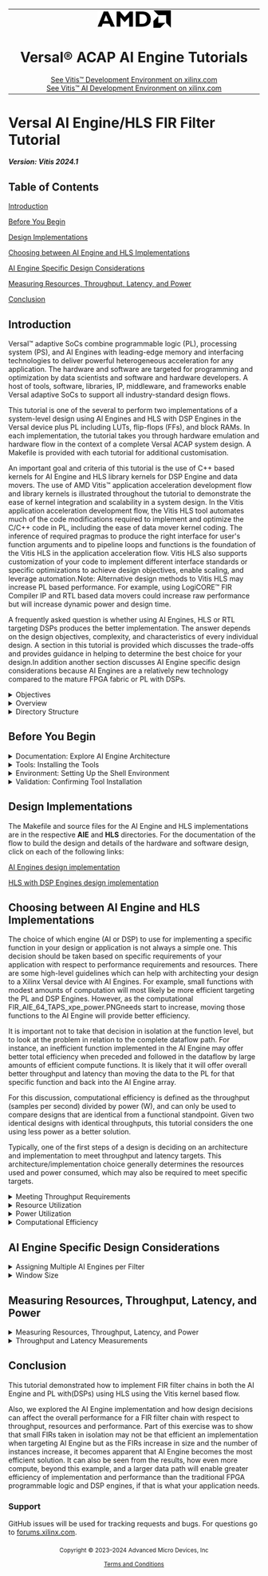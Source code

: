 ﻿<table class="sphinxhide" width="100%">
 <tr width="100%">
    <td align="center"><img src="https://raw.githubusercontent.com/Xilinx/Image-Collateral/main/xilinx-logo.png" width="30%"/><h1>Versal® ACAP AI Engine Tutorials</h1>
    <a href="https://www.xilinx.com/products/design-tools/vitis.html">See Vitis™ Development Environment on xilinx.com</br></a>
    <a href="https://www.xilinx.com/products/design-tools/vitis/vitis-ai.html">See Vitis™ AI Development Environment on xilinx.com</a>
    </td>
 </tr>
</table>

# Versal AI Engine/HLS FIR Filter Tutorial

***Version: Vitis 2024.1***

## Table of Contents
[Introduction](#introduction)

[Before You Begin](#before-you-begin)

[Design Implementations](#design-implementations)

[Choosing between AI Engine and HLS Implementations](#Choosing-between-AI-Engine-and-HLS-Implementations)

[AI Engine Specific Design Considerations](#ai-engine-specific-design-considerations)

[Measuring Resources, Throughput, Latency, and Power](#measuring-resources-throughput-latency-and-power)

[Conclusion](#Conclusion)

## Introduction

Versal™ adaptive SoCs combine programmable logic (PL), processing system (PS), and AI Engines with leading-edge memory and interfacing technologies to deliver powerful heterogeneous acceleration for any application. The hardware and software are targeted for programming and optimization by data scientists and software and hardware developers. A host of tools, software, libraries, IP, middleware, and frameworks enable Versal adaptive SoCs to support all industry-standard design flows.

This tutorial is one of the several to perform two implementations of a system-level design using AI Engines and HLS with DSP Engines in the Versal device plus PL including LUTs, flip-flops (FFs), and block RAMs. In each implementation, the tutorial takes you through hardware emulation and hardware flow in the context of a complete Versal ACAP system design. A Makefile is provided with each tutorial for additional customisation. 

An important goal and criteria of this tutorial is the use of C++ based kernels for AI Engine and HLS library kernels for DSP Engine and data movers. The use of AMD Vitis™ application acceleration development flow and library kernels is illustrated throughout the tutorial to demonstrate the ease of kernel integration and scalability in a system design. In the Vitis application acceleration development flow, the Vitis HLS tool automates much of the code modifications required to implement and optimize the C/C++ code in PL, including the ease of data mover kernel coding. The inference of required pragmas to produce the right interface for user's function arguments and to pipeline loops and functions is the foundation of the Vitis HLS in the application acceleration flow. Vitis HLS also supports customization of your code to implement different interface standards or specific optimizations to achieve design objectives, enable scaling, and leverage automation.Note: Alternative design methods to Vitis HLS may increase PL based performance. For example, using LogiCORE™ FIR Compiler IP and RTL based data movers could increase raw performance but will increase dynamic power and design time. 

A frequently asked question is whether using AI Engines, HLS or RTL targeting DSPs produces the better implementation. The answer depends on the design objectives, complexity, and characteristics of every individual design. A section in this tutorial is provided which discusses the trade-offs and provides  guidance in helping to determine the best choice for your design.In addition another section discusses AI Engine specific design considerations because AI Engines are a relatively new technology compared to the mature FPGA fabric or PL with DSPs.

<details>
<summary>Objectives</summary>

### Objectives
After completing the tutorial, you should be able to:
* Develop a system level design (FIR filter in this case) by identifying the algorithm and deploying the same algorithm on AI Engine and DSP Engines using Vitis HLS.
* Build a complete system design by going through the various steps in the Vitis unified software platform flow, including creating the AI Engine adaptive data flow (ADF) API graph, compiling the A72 host application, and compiling PL kernels, using the Vitis compiler (`v++`) to link the AI Engine and HLS kernels with the platform, and packaging the design. You will also be able to run the design through the hardware emulation and hardware flow in a mixed System C/RTL cycle-accurate/QEMU-based simulator
* Develop a consistent harness to have the data mover kernels maintain a similar interface with AI Engine/HLS kernels (with AXI4-stream) and DDR memory (memory-mapped AXI4)
* Develop an understanding of graph control APIs to enable run-time updates using the run-time parameter (RTP) interface for the AI Engine implementation and HLS APIs for controlling HLS/PL kernels
* Develop an understanding of the various factors that influence the performance, resources, latency, and power of AI Engine and HLS using DSP implementations, so that an informed choice can be made between the two implementations.

</details>

<details>
<summary>Overview</summary>

### Overview
This tutorial implements a FIR filter chain, one implementation targeted at AI Engines and another targeted at DSP Engines using Vitis HLS.

FIR filters provide a large design space to explore. For the purposes of this tutorial, the following parameters are held fixed/constant:
* Data Type: cint16
* Coefficient type: int16
* Symmetric FIR
* Fixed (that is, non-reloadable) coefficients

The number of filter taps in the filters and the number of cascaded filters in the chain can be specified as parameters in the build process. Each filter in the chain consists of an identical number of taps with identical coefficients. While this is not necessarily a realistic design situation, it provides a simple means for generating, scaling and managing the filter chain. One further simplification is the use of a triangular window for the filter coefficients, allowing the taps to be generated simply through linear interpolation. (See https://www.recordingblogs.com/wiki/triangular-window or https://en.wikipedia.org/wiki/Window_function#Triangular_window)

The same filter chain is deployed in the two implementations using AI and DSP Engines. The design compiles through `v++`, and creates a Petalinux-based platform using a script as well as generate the PDI and host application.

The Makefile based  build process can be directed to build different length chains with a specified number of taps. A similar set of harnesses are developed and maintained between the two implementations to store input/output vectors in DDR memory and use the data mover kernels to move data to and from AI Engine and HLS FIR kernels. In both cases, XRT running A-72 controls data flow in compute and data mover kernels (graph control APIs control AI Engine kernels and HLS APIs control HLS/PL kernels).

</details>

<details>
  <summary>Directory Structure</summary>

### Directory Structure
```
filter_AIEvsHLS
+-- AIE.................................contains AI Engine implementation
|   +-- design .........................contains source and include files
|   |	+-- aie_src ....................AI Engine source code
|   |   +-- exec_files .................contains hw_emu launch script
|   |   +-- host_app_src ...............A72 application source code
|   |	+-- pl_src .....................PL (HLS) source code
|   |   +-- profiling_configs ..........contains xrt.ini file
|   |   +-- python_scripts .............contains script to generate co-efficients
|   |   +-- system_configs..............contains all system configuration files
|   |   +-- vivado_metrics_scripts......contains script for reporting utilisation and power from vivado
|   +-- images .........................contains images of the design
|   +-- Makefile .......................with recipes for each step of the design compilation
|   +-- description.json................required for internal regression 
|   +-- multi_params.json...............required for internal regression 
|   +-- sample_env_setup.sh ............contains all environment variables
+-- HLS.................................contains HLS FIR implementation, targeting DSP Engines
|   +-- design..........................contains source and include files
|   |   +-- directives.................contains directives for various vitis compilation stages like hls.pre_tcl etc
|   |   +-- exec_files .................contains hw_emu launch script
|   |   +-- host_app_src ...............A72 application source code
|   |	+-- pl_src .....................PL (HLS) source code
|   |   +-- profiling_configs ..........contains xrt.ini file
|   |   +-- python_scripts .............contains script to generate co-efficients
|   |   +-- system_configs..............contains all system configuration files
|   |   +-- vivado_metrics_scripts......contains script for reporting utilisation and power from vivado
|   +-- images .........................contains images of the design
|   +-- Makefile .......................with recipes for each step of the design compilation
|   +-- description.json................required for internal regression 
|   +-- multi_params.json...............required for internal regression 
|   +-- sample_env_setup.sh ............contains all environment variables
```

</details>

## Before You Begin

<details>
<summary>Documentation: Explore AI Engine Architecture</summary>

### *Documentation*: Explore AI Engine Architecture

* [AI Engine Development Design Process](https://www.xilinx.com/support/documentation-navigation/design-process/ai-engine-development.html)

* [AM009 AI Engine Architecture Manual](https://docs.amd.com/r/en-US/am009-versal-ai-engine/Revision-History)

* [Versal ACAP AI Engines for Dummies](https://forums.xilinx.com/t5/Design-and-Debug-Techniques-Blog/Versal-ACAP-AI-Engines-for-Dummies/ba-p/1132493)

### *Tools Documentation:

* [Versal AI Engines Secure Site](https://www.xilinx.com/member/forms/registration/versal_ai_engines.html#documentation)

* [AI Engine Documentation](https://docs.amd.com/search/all?filters=Document_ID~%2522UG1076%2522_%2522UG1079%2522&content-lang=en-US)
</details>

<details>

<summary>Tools: Installing the Tools</summary>

### *Tools*: Installing the Tools

To build and run the FIR filter tutorial (AI Engine and DSP implementations), install the following tools.

* Install the [Vitis Software Platform 2024.1](https://docs.amd.com/r/en-US/ug1393-vitis-application-acceleration/Installation)

* Obtain licenses for AI Engine tools

* Follow the instructions in [Installing Xilinx Runtime and Platforms](https://docs.amd.com/r/en-US/ug1393-vitis-application-acceleration/Installing-Xilinx-Runtime-and-Platforms) (XRT)

* Download and set up the [VCK190 Vitis Platform for 2024.1](https://www.xilinx.com/support/download/index.html/content/xilinx/en/downloadNav/embedded-platforms.html)

* [DSP Library (DSPLib) Documentation](https://docs.amd.com/r/en-US/Vitis_Libraries/dsp/index.html)

* Download the [DSP Library](https://github.com/Xilinx/Vitis_Libraries/tree/master/dsp)

</details>

<details>
<summary>Environment: Setting Up the Shell Environment</summary>

### Environment: Setting Up the Shell Environment
When the elements of the Vitis software platform are installed, update the shell environment script. Set the environment variables to your system specific paths.

Edit `sample_env_setup.sh` script with your file paths:
```bash
export PLATFORM_REPO_PATHS= <YOUR-2024.1-PLATFORM-DIRECTORY>
export XILINX_VITIS = <YOUR-2024.1-VITIS-DIRECTORY>/2024.1
export COMMON_IMAGE_VERSAL=<YOUR-XILINX-VERSAL-COMMON-V2024.1-DIRECTORY>
export DSPLIBS_VITIS=<YOUR-PATH-TO-2024.1-DSP-LIBRARY>

source $COMMON_IMAGE_VERSAL/environment-setup-cortexa72-cortexa53-xilinx-linux
source $XILINX_VITIS/settings64.sh

```
Then source the environment script:
```bash
source sample_env_setup.sh
```  

</details>

<details>
<summary>Validation: Confirming Tool Installation</summary>

### Validation: Confirming Tool Installation
```bash
which vitis
which aiecompiler
```

Confirm that the VCK190 production base platform is available.
```bash
platforminfo --list | grep -m 1 -A 9 vck190_base
```
Output of the previous command should be as follows:
```bash
"baseName": "xilinx_vck190_base_202320_1",
            "version": "1.0",
            "type": "sdsoc",
            "dataCenter": "false",
            "embedded": "true",
            "externalHost": "false",
            "serverManaged": "false",
            "platformState": "pre_synth",
            "usesPR": "false",
```

</details>

## Design Implementations
The Makefile and source files for the AI Engine and HLS implementations are in the respective **AIE** and **HLS** directories. For the documentation of the flow to build the design and details of the hardware and software design, click on each of the following links:

[AI Engines design implementation](AIE)

[HLS with DSP Engines design implementation](HLS)


## Choosing between AI Engine and HLS Implementations
The choice of which engine (AI or DSP) to use for implementing a specific function in your design or application is not always a simple one. This decision should be taken based on specific requirements of your application with respect to performance requirements and resources. There are some high-level guidelines which can help with architecting your design to a Xilinx Versal device with AI Engines. For example, small functions with modest amounts of computation will most likely be more efficient targeting the PL and DSP Engines. However, as the computational FIR_AIE_64_TAPS_xpe_power.PNGneeds start to increase, moving those functions to the AI Engine will provide better efficiency.

It is important not to take that decision in isolation at the function level, but to look at the problem in relation to the complete dataflow path. For instance, an inefficient function implemented in the AI Engine may offer better total efficiency when preceded and followed in the dataflow by large amounts of efficient compute functions. It is likely that it will offer overall better throughput and latency than moving the data to the PL for that specific function and back into the AI Engine array.

For this discussion, computational efficiency is defined as the throughput (samples per second) divided by power (W), and can only be used to compare designs that are identical from a functional standpoint. Given two identical designs with identical throughputs, this tutorial considers the one using less power as a better solution.

Typically, one of the first steps of a design is deciding on an architecture and implementation to meet throughput and latency targets. This architecture/implementation choice generally determines the resources used and power consumed, which may also be required to meet specific targets.

<details>
<summary>Meeting Throughput Requirements</summary>

### Meeting Throughput Requirements

For DSP based design, the designer begins with an estimate of the system clock rate that the PL is capable of, and divides that by the desired filter throughput to determine how many clock cycles can be used to process a sample. By feeding this number into the FIR Compiler, the FIR is constructed with the minimum resources required to implement the design; the higher the clock cycles per sample, the fewer resources used.

For AI Engine based designs, a FIR kernel running on the AI Engine is executing its code at the AI Engine clock rate (which 1 GHz for the platform used). The maximum throughput of various filter configuration has been benchmarked and can be found on the [Vitis DSP Library Benchmark/QoR page](https://docs.amd.com/r/en-US/Vitis_Libraries/dsp/user_guide/L2/benchmark.html).

For the filter sizes selected in this tutorial cascade length of 1 and window_size of 2048 , the following AI Engine throughputs are obtained:

| Taps |  Throughput     |
|------|-----------------|
|   15 |  996.795 MSPS(*)|
|   64 |  344.274 MSPS   |
|  129 |  201.063 MSPS   |
|  240 |  116.928 MSPS   |

***Note***: This result is I/O bound.

The previous table shows the achieved throughput using one AI Engine per FIR. It is possible within the AI Engine array architecture to cascade partial products between neighboring AI Engine tiles and this can help improve overall throughput for a function at the expense of additional resources being used. This is no different to traditional FPGA design in the PL. See [Assigning Multiple AI Engines per Filter](#assigning-multiple-ai-engines-per-filter).

</details>

<details>
<summary>Resource Utilization</summary>

### Resource Utilization

The AI Engine reduces the overall requirement on the PL and DSPs in a design with a lot of vectorizable compute. For example, the following shows the required resources for the same 64-Tap FIR filter implemented in both AI Engine and PL with DSPs:

| Impl | Filters | Taps | Param        | Throughput    | LUTS  | Flops | DSP   | AIE   |
|------|---------|------|--------------|---------------|-------|-------|-------|-------|
| AIE  |     1   |   64 | win=2048     | 511.733  MSPS |   191 |   568 |     0 |   2   |
| HLS  |     1   |   64 | ck_per_sam=1 | 497.32   MSPS |  1757 |  5718 |    64 |   0   |
| AIE  |    10   |   64 | win=2048     | 5042.78  MSPS |   191 |   568 |     0 |   20  |
| HLS  |    10   |   64 | ck_per_sam=1 | 4781.32  MSPS | 10140 | 44906 |   640 |   0   |
| AIE  |     1   |  240 | win=2048     | 116.92   MSPS |   189 |   568 |     0 |   1   |
| HLS  |     1   |  240 | ck_per_sam=4 | 124.845  MSPS |  2283 |  7292 |    60 |   0   |
| AIE  |    10   |  240 | win=2048     | 1167.61  MSPS |   189 |   568 |    0  |   10  |
| HLS  |    10   |  240 | ck_per_sam=4 | 1235.10  MSPS | 15481 | 60622 |   600 |   0   |

It is clear that the AI Engine implementation offers significant savings of PL resources, especially as the design size increases.

***Note***: For the 240 tap FIR filter, the DSP version is processing one sample every four clock cycles. This reduces the throughput, but also proportionately reduces the logic and power. If `ck_per_sam` are set to one, the result provides four times the resources, but also utilizes four times the resources and power, leading to an infeasible design from a resources point of view. In any design, targeting any architecture or technology, trade-offs exist and requires understanding to get the most efficient solution for your requirements.

</details>

<details>
<summary>Power Utilization</summary>

### Power Utilization
In general, smaller designs are more power efficient in the PL than in AI Engines, but the advantage switches over to AI Engines as the design becomes larger.
This can be seen in the following dynamic power graph for 240-tap FIR chains with 1 and 10 FIR filters connected sequentially. Below AIE dynamic power values are for window_size of 2048. In the case of the HLS or DSP implementation, the power slope is a straight line. For the AI Engine implementation, a single filter starts off with a much higher dynamic power, but the slope is shallower, so we can see that the power utilization is better for a one DSP implementation of a single FIR filter , but the AI Engine implementation efficiency is better as the number of filters in a chain increases.In ten FIR filters in the chain, the power of the AI Engine implementation is using ~2 Watt less than that of the HLS and DSP based FIR filter chain.
Below table shows power utilization of FIR AIE and HLS for 240-taps

| No of Filters | AIE FIR    |   HLS FIR    |
|---------------|------------|--------------|
|      1        |   0.754    |   0.44       |
|      10       |   2.045    |   4.031      |

![Image of 240 Tap FIR filter dynamic power](images/FIR_240Taps_POWER_v_NoOfFilters.png)

***Note:*** DSP Refers to the HLS Implementation.

</details>

<details>
<summary>Computational Efficiency</summary>

### Computational Efficiency
Computational efficiency is a very common and important metric for comparing two designs. It is calculated by dividing the throughput by the power consumed (MegaSamples/Watt). For a given design, the one with a higher number is more efficient in its use of power to perform the computations.  In the following graph computational efficiency is plotted for a 240-tap FIR filter chain with 1 and 10 filters. Below AIE Computational efficiency values are for window_size of 2048. For this graph the slope is not relevant, but whether for a given chain, the efficiency of a design is better or worse than the other implementation. Here we can see that the computation efficiency is better for a one DSP implementation of a single FIR filter , but the AI Engine implementation efficiency is better as the number of filters in a chain increases.
Below table shows computational efficiency of FIR AIE and HLS for 240-taps

| No of Filter  |   AIE FIR  |   HLS FIR    |
|---------------|------------|--------------|
|      1        |  189.203   |   283.738    |
|      10       |  618.768   |   306.401    |


![Image of 240 Tap FIR computational efficiency](images/FIR_240Taps_ComputationalEfficiency_v_NoOfFilters.png)

***Note:*** DSP Refers to the HLS Implementation.

</details>

## AI Engine Specific Design Considerations

<details>
<summary>Assigning Multiple AI Engines per Filter</summary>

### Assigning Multiple AI Engines per Filter
For a HLS implementation, specifying the number of clocks per sample establishes the throughput and is the primary factor in determining how many resources are required, and the relationship is quite linear.

For the AI Engine DSPLib FIR filter kernels, the kernels provide a parameter called cascade length (CASC_LEN), which can be used to assign multiple AI Engines to a particular filter kernel. This results in increased throughput, but the relationship is not linear. The following graphs and table shows the results for a single 129 tap FIR filter, with CASC_LENs of 1,2, and 4 and window size as 256.

| Cascade length | Throughput (MSPS)       |
|----------------|-------------------------|
|      1         |     154.98              | 
|      2         |     267.98              | 
|      4         |     395.08              | 


![Image of 129 Tap FIR filter metrics - Throughput vs Casc Length](images/FIR_129Taps_Throughput_v_CascLen.png)

| Cascade length | Dynamic power(W)        |
|----------------|-------------------------|
|      1         |    0.749                |
|      2         |    0.743                |
|      4         |    1.102                |


![Image of 129 Tap FIR filter metrics - Power vs Casc Length](images/FIR_129Taps_Power_v_CascLen.png)



| CASCADE LENGTH |  Performance(MSPS/W)  |
|----------------|-----------------------|
|      1         |  206.915              |
|      2         |  360.685              |
|      4         |  358.439              |




![Image of 129 Tap FIR filter metrics - Computational Efficiency vs Casc Length](images/FIR_129Taps_ComputationalEfficiency_v_CascLen.png)

As can be seen, going from CASC_LEN =1 to CASC_LEN=2 produces a significant improvement in performance. Going from CASC_LEN=2 to CASC_LEN=4 increases performance even further, but offers diminishing returns. Given that power increases with increasing AI Engines, the resulting computation efficiency chart shows that adding more AI Engines can potentially decrease computational efficiency as seem in this case.

However, some application may need every bit of throughput performance available and are not power constrained, others may see the two cascade option as optimal as it gives the best performance while maintaining the design within the power constraints. All decisions should be made with the complete application and its requirements in mind.

The following table provides some additional information on data on throughput for various filter sizes implemented on the AI Engines using different cascade lengths and window size as 256:

| Filters | Taps | Throughput (CASC_LEN=1) | Throughput (CASC_LEN=2) | Throughput (CASC_LEN=4) |
|---------|------|-------------------------|-------------------------|-------------------------|
|     1   |   15 |  970.23MSPS(*)          |  970.232 MSPS           | Too small to cascade    |
|     1   |   64 |  278.30MSPS             |  427.40 MSPS            | 534.50    MSPS          |
|     1   |  129 |  154.98MSPS             |  267.98 MSPS            | 395.08      MSPS        |
|     1   |  240 |  89.734MSPS             |  169.058MSPS            | 261.19     MSPS         |

(*)Note: this result is I/O bound.

</details>

<details>
<summary>Window Size</summary>

### Window Size
The AI Engine processes data in bursts and these data bursts are transferred between AI Engines utilizing ping-pong buffers. The data from one engine is written into one of the two buffers and when it is filled, the buffers are swapped and the data read out by the downstream engine. The size of these data bursts is referred to as the window size, and establishing the optimum window size is a balancing act between throughput and latency. Larger window sizes provide higher throughput because there the burst overhead is less of an influence on the performance. However, latency increases proportionately to the window size.

Thus, the window size should be chosen to be just large enough such that the desired throughput target is met.

The following is data for the AI Engine with one 64-tap FIR filter example for various window sizes:

| Impl | Filters | Taps | Window Size | Latency  | Execution Time  | Throughput   |
|------|---------|------|-------------|----------|-----------------|--------------|
| AIE  |     1   |   64 |       64    |  0.4 us  |  74.27 us       |  220.59 MSPS |
| AIE  |     1   |   64 |      256    |  1.19 us |  58.86 us       |  278.30 MSPS |
| AIE  |     1   |   64 |     1024    |  4.39 us |  53.23 us       |  307.79 MSPS |
| AIE  |     1   |   64 |     2048    |  8.29 us |  47.59 us       |  344.27 MSPS |

If, for example, our throughput requirements were 200 MSPS, a window size of 64 would satisfy that performance requirement with the least amount of latency.

</details>

## Measuring Resources, Throughput, Latency, and Power

<details>
<summary>Measuring Resources, Throughput, Latency, and Power</summary>

### Resource and Power Utilization
The power and resource utilization information can be found in the report_dir directory, with the file name: fir_[aie|dsp]_<number_of_fir_filters>firs_<number_of_filter_taps>taps_utilization.txt

Or, if you wish to extract this information from the design yourself, open the project in Vivado tools:

`build/fir_aie_$(N_FIR_FILTERS)firs_$(N_FIR_TAPS)taps/[hw|hw_emu]/_x/link/vivado/vpl/prj/prj.xpr`

Open the implemented design and select **Report Utilization**. For AI Engine utilization and power, use Power Design Manager (PDM).

The utilization and power observations are shown in the following table.

#### AIE
|Filters|Taps|Throughput(MSPS)|AI Engine Cores |Vector Load | Number Of Active Memory Banks | Memory R/W Rate | AI Engine Tiles | Interconnect Load | Power (W) | Performance (MSPS/Watt) |
|-------|----|----------------|----------------|------------|-------------------------------|-----------------|-----------------|-------------------|-----------|-------------------------|
|     1 | 15 |   996.795      |      1         |   13.48%   |     14                        |    2.51%        |    2            |     5.90    %     |  0.563    |   1770.506              |
|     1 | 64 |   511.733      |      2         |   23.54%   |     20                        |    9.92%        |    5            |     3.54    %     |  0.86     |   591.598               |
|     1 |129 |   267.989      |      2         |   40.22%   |     14                        |    20.09%       |    3            |     4.30    %     |  0.88     |   304.187               |
|     1 |240 |   116.928      |      1         |   38.47%   |     14                        |    11.02%       |    2            |     5.90    %     |  0.75     |   155.076               |
|    10 | 15 |   9965.93      |      10        |   13.48%   |     104                       |    2.51%        |    18           |     3.58    %     |  1.15     |   8635.99               |
|    10 | 64 |   5042.78      |      20        |   23.54%   |     164                       |    9.92%        |    27           |     3.54    %     |  2.63     |   1915.22               |
|    10 |129 |   2674.35      |      20        |   40.22%   |     104                       |    20.09%       |    29           |     3.68    %     |  3.22     |   828.743               |
|    10 |240 |   1167.61      |      10        |   38.47%   |     104                       |    11.02%       |    20           |     3.68    %     |  2.04     |   570.961               |

*Note: The vector load, Number of memory banks and Memory R/w Rate are measured from script based method and then imported the values manually in pdm to get the power.

#### HLS
|Filters|Taps| Throughput(MSPS)|LUTs  | FF (Regs) | DSPs | Dynamic Power(W) | Performance (MSPS/Watt) |   
|-------|----|-----------------|------|-----------|------|------------------|-------------------------| 
|     1 | 15 |   993.822       |1582  |  4004     |  32  |   0.204          |   4871.676              |      
|     1 | 64 |   497.326       |1757  |  5718     |  64  |   0.333          |   1493.471              | 
|     1 |129 |   249.306       |2323  |  12798    |  66  |   0.48           |   519.387               | 
|     1 |240 |   124.845       |2283  |  7292     |  60  |   0.44           |   283.738               | 
|    10 | 15 |   9607.97       |6244  |  24671    |  320 |   1.626          |   5908.960              | 
|    10 | 64 |   4781.32       |10140 |  44906    |  640 |   3.004          |   1591.651              | 
|    10 |129 |   2439.27       |15963 |  115610   |  660 |   5.325          |   458.079               | 
|    10 |240 |   1235.10       |15481 |  60622    |  600 |   4.031          |   306.401               | 

To facilitate a performance/watt analysis, we achieved comparable throughput between AIE and HLS by employing different sample period, cascade lengths and window sizes for the comparison. Specifically, for 240 taps, a cascade length of 1 was used, while other taps utilized a cascade length of 2. Additionally, a window size of 256 was employed for 129 taps, and a window size of 2048 was applied for all other taps. In the HLS implementation, a sample period of 1 was utilized for less than 64 taps, 2 for 129 taps, and 4 for 240 taps.

Upon analysis, it was observed that the computation efficiency is high in a single DSP implementation of a FIR filter. Nevertheless, the efficiency of the AI Engine implementation improves as the number of filters in a chain increases.

#### Power from XPE vs HW

**AIE**
|Filters|Taps| xpe Load(in W) | HW Load(in W) |
|-------|----|----------------|---------------|
|    10 | 64 |      3.89      |    3.750      |
|    10 |240 |      1.94      |    2.124      |

**HLS**
|Filters|Taps| xpe Load(in W) | HW Load(in W) |
|-------|----|----------------|---------------|
|    10 | 64 |      3.30      |    2.994      |
|    10 |240 |      4.30      |    3.815      |

</details>

<details>
<summary>Throughput and Latency Measurements</summary>

### Throughput and Latency Measurements
To maintain consistency between the AI Engine and DSP implementation, the same flow to measure throughput is used to run the design in hardware and capture trace data in run time. Refer to the [Vitis Unified Software Development Platform documentation](https://docs.amd.com/v/u/en-US/ug1416-vitis-documentation) for more information.


To setup the flow to measure throughput, refer to the section **Run on Hardware** in the AI Engine and HLS implementation documentation, and run the application.

After the application has been run, three files are created:
* device_trace_0.csv
* hal_host_trace.csv
* xrt.run_summary
Transfer the .csv and _summary files back to the run_dir directory, for example:
```
scp -r *.csv *_summary <user>@10.10.71.101:<path>
```
Then view the summary file with `vitis_analyzer xrt.run_summary` command and select `Timeline Trace`:

A trace of the AI Engine implementation with N_FIR_FILTERS=1 and N_FIR_TAPS=64 of TARGET=hw is shown in the following figure:
![Image of FIR filter AI Engine implementation 1 Filters 64 Taps HW Trace](images/FIR_AIE_64_TAPS_hw.PNG)

The time reported by trace is with the dat mover kernel running at 156.250MHz. Since the data mover kernel is running at 300MHz, we need to scale the time data.

To measure throughput, the cursors are lined up with the start and end of the read (datamover_0.strmInpFromFIR) stream (cursor times with us resolution can be obtained by zooming in further):
```
	Processing time = (End Timestamp of strmInpFromFIR - Start Timestamp of strmInpFromFIR)
			= 29.400 us

	Throughput (300MHz)= (Input Sample * Iterations) /(Processing time)
          	   = (2048 x 8 ) / 29.400 us
         	   =  557.2789 Msamples / sec
```

To measure latency, the measurement is made from the start of the write (datamover_0.strmOutToFIR) stream to the start of the read (datamover_0.strmInpFromFIR) stream:
```
	Latency = (Start Timestamp of strmInpFromFIR - Start Timestamp of strmOutToFIR)

	Latency (300MHz) = 5.730 us



```

A trace of the AI Engine implementation with N_FIR_FILTERS=1 and N_FIR_TAPS=64 of TARGET=hw_emu is shown in the following figure:
![Image of FIR filter AI Engine implementation 1 Filters 64 Taps HW_EMU Trace](images/FIR_AIE_64_TAPS_hw_emu.PNG)


To measure throughput, the cursors are lined up with the start and end of the read (datamover_0.strmInpFromFIR) stream (cursor times with us resolution can be obtained by zooming in further):
```
	Processing time = (End Timestamp of strmInpFromFIR - Start Timestamp of strmInpFromFIR)
			=  32.530us

	Throughput = (Input Sample * Iterations) /(Processing time)
          	   = (2048 x 8 ) / 32.530 us
     	           = 503.658 Msamples / sec

```
## Latency calculation of 64 Taps, 1 Filter is below.

To measure latency, the measurement is made from the start of the write (datamover_0.strmOutToFIR) stream to the start of the read (datamover_0.strmInpFromFIR) stream:
```
	Latency = (Start Timestamp of strmInpFromFIR - Start Timestamp of strmOutToFIR)
		= 6.076 us
```

</details>

## Conclusion

This tutorial demonstrated how to implement FIR filter chains in both the AI Engine and PL with(DSPs) using HLS using the Vitis kernel based flow.

Also, we explored the AI Engine implementation and how design decisions can affect the overall performance for a FIR filter chain with respect to throughput, resources and performance. Part of this exercise was to show that small FIRs taken in isolation may not be that efficient an implementation when targeting AI Engine but as the FIRs increase in size and the number of instances increase, it becomes apparent that AI Engine becomes the most efficient solution. It can also be seen from the results, how even more compute, beyond this example, and a larger data path will enable greater efficiency of implementation and performance than the traditional FPGA programmable logic and DSP engines, if that is what your application needs.


### Support

GitHub issues will be used for tracking requests and bugs. For questions go to [forums.xilinx.com](http://forums.xilinx.com/).



<p class="sphinxhide" align="center"><sub>Copyright © 2023–2024 Advanced Micro Devices, Inc</sub></p>

<p class="sphinxhide" align="center"><sup><a href="https://www.amd.com/en/corporate/copyright">Terms and Conditions</a></sup></p>

